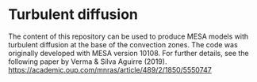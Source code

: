 # Turbulent diffusion
The content of this repository can be used to produce MESA models with turbulent diffusion at the base of the convection zones. The code was originally developed with MESA version 10108. For further details, see the following paper by Verma & Silva Aguirre (2019).
https://academic.oup.com/mnras/article/489/2/1850/5550747
